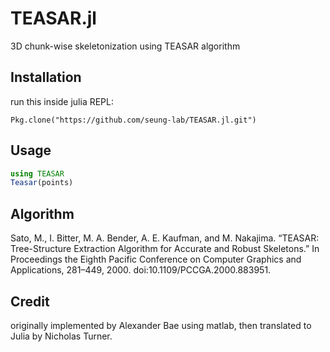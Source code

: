 # TEASAR.jl
3D chunk-wise skeletonization using TEASAR algorithm

## Installation
run this inside julia REPL:

    Pkg.clone("https://github.com/seung-lab/TEASAR.jl.git")

## Usage
```Julia
using TEASAR
Teasar(points)
```

## Algorithm 
Sato, M., I. Bitter, M. A. Bender, A. E. Kaufman, and M. Nakajima. “TEASAR: Tree-Structure Extraction Algorithm for Accurate and Robust Skeletons.” In Proceedings the Eighth Pacific Conference on Computer Graphics and Applications, 281–449, 2000. doi:10.1109/PCCGA.2000.883951.

## Credit 
originally implemented by Alexander Bae using matlab, then translated to Julia by Nicholas Turner.
